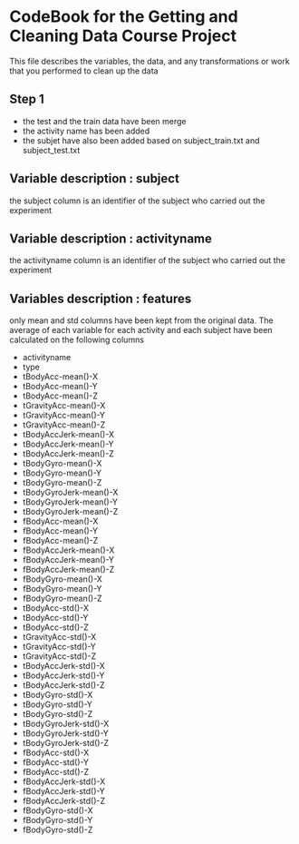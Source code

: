 # CodeBook for the Getting and Cleaning Data Course Project

This file describes the variables, the data, and any transformations or work that you performed to clean up the data
## Step 1
- the test and the train data have been merge
- the activity name has been added
- the subjet have also been added based on subject_train.txt and subject_test.txt

## Variable description : subject
the subject column is an identifier of the subject who carried out the experiment

## Variable description : activityname
the activityname column is an identifier of the subject who carried out the experiment


## Variables description : features 
only mean and std columns have been kept from the original data.
The average of each variable for each activity and each subject have been calculated on the following columns
 * activityname 
* type                    
* tBodyAcc-mean()-X 
* tBodyAcc-mean()-Y 
* tBodyAcc-mean()-Z 
* tGravityAcc-mean()-X 
* tGravityAcc-mean()-Y
* tGravityAcc-mean()-Z   
* tBodyAccJerk-mean()-X 
* tBodyAccJerk-mean()-Y  
* tBodyAccJerk-mean()-Z  
* tBodyGyro-mean()-X     
* tBodyGyro-mean()-Y     
* tBodyGyro-mean()-Z     
* tBodyGyroJerk-mean()-X 
* tBodyGyroJerk-mean()-Y 
* tBodyGyroJerk-mean()-Z 
* fBodyAcc-mean()-X      
* fBodyAcc-mean()-Y      
* fBodyAcc-mean()-Z      
* fBodyAccJerk-mean()-X  
* fBodyAccJerk-mean()-Y  
* fBodyAccJerk-mean()-Z  
* fBodyGyro-mean()-X     
* fBodyGyro-mean()-Y     
* fBodyGyro-mean()-Z     
* tBodyAcc-std()-X       
* tBodyAcc-std()-Y       
* tBodyAcc-std()-Z
* tGravityAcc-std()-X
* tGravityAcc-std()-Y
* tGravityAcc-std()-Z    
* tBodyAccJerk-std()-X
* tBodyAccJerk-std()-Y
* tBodyAccJerk-std()-Z
* tBodyGyro-std()-X      
* tBodyGyro-std()-Y
* tBodyGyro-std()-Z
* tBodyGyroJerk-std()-X
* tBodyGyroJerk-std()-Y  
* tBodyGyroJerk-std()-Z
* fBodyAcc-std()-X
* fBodyAcc-std()-Y
* fBodyAcc-std()-Z       
* fBodyAccJerk-std()-X
* fBodyAccJerk-std()-Y
* fBodyAccJerk-std()-Z
* fBodyGyro-std()-X      
* fBodyGyro-std()-Y
* fBodyGyro-std()-Z      
